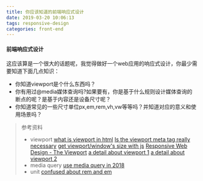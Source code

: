 ```yaml
---
title: 你应该知道的前端响应式设计
date: 2019-03-20 10:06:13
tags: responsive-design
categories: front-end
---
```


#### 前端响应式设计
这应该算是一个很大的话题呢，我觉得做好一个web应用的响应式设计，你最少需要知道下面几点知识：
- 你知道viewport是个什么东西吗？
- 你有用过@media媒体查询吗?如果要有，你是基于什么规则设计媒体查询的断点的呢？是基于内容还是设备尺寸呢？
- 你知道常见的一些尺寸单位px,em,rem,vh,vw等等吗？并知道对应的意义和使用场景吗？
<!-- more -->

> 参考资料
> - viewport
> [what is viewport in html](https://stackoverflow.com/questions/2939693/what-is-viewport-in-html) 
> [Is the viewport meta tag really necessary](https://stackoverflow.com/questions/14775195/is-the-viewport-meta-tag-really-necessary)
> [get viewport/window's size with js](https://andylangton.co.uk/blog/development/get-viewportwindow-size-width-and-height-javascript)
> [Responsive Web Design - The Viewport](https://www.w3schools.com/css/css_rwd_viewport.asp)
> [a detail about viewport 1](https://www.quirksmode.org/mobile/viewports.html)
> [a detail about viewport 2](https://www.quirksmode.org/mobile/viewports2.html)
> - media query
> [use media query in 2018](https://www.smashingmagazine.com/2018/02/media-queries-responsive-design-2018/)
> - unit
> [confused about rem and em](https://j.eremy.net/confused-about-rem-and-em/)